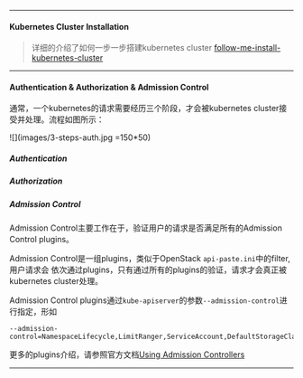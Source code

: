 
---

#### Kubernetes Cluster Installation

> 详细的介绍了如何一步一步搭建kubernetes cluster [follow-me-install-kubernetes-cluster](https://github.com/opsnull/follow-me-install-kubernetes-cluster)

---

#### Authentication & Authorization & Admission Control

通常，一个kubernetes的请求需要经历三个阶段，才会被kubernetes cluster接受并处理。流程如图所示：

![](images/3-steps-auth.jpg =150*50)

##### Authentication

##### Authorization

##### Admission Control

Admission Control主要工作在于，验证用户的请求是否满足所有的Admission Control plugins。

Admission Control是一组plugins，类似于OpenStack `api-paste.ini`中的filter, 用户请求会
  依次通过plugins，只有通过所有的plugins的验证，请求才会真正被kubernetes cluster处理。

Admission Control plugins通过`kube-apiserver`的参数`--admission-control`进行指定，形如

```
--admission-control=NamespaceLifecycle,LimitRanger,ServiceAccount,DefaultStorageClass,ResourceQuota
```

更多的plugins介绍，请参照官方文档[Using Admission Controllers](https://kubernetes.io/docs/admin/admission-controllers/)

---